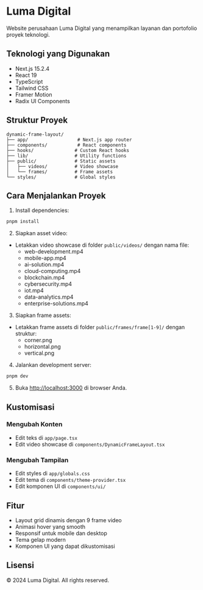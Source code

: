 # Luma Digital

Website perusahaan Luma Digital yang menampilkan layanan dan portofolio proyek teknologi.

## Teknologi yang Digunakan

- Next.js 15.2.4
- React 19
- TypeScript
- Tailwind CSS
- Framer Motion
- Radix UI Components

## Struktur Proyek

```
dynamic-frame-layout/
├── app/                  # Next.js app router
├── components/           # React components
├── hooks/               # Custom React hooks
├── lib/                 # Utility functions
├── public/              # Static assets
│   ├── videos/          # Video showcase
│   └── frames/          # Frame assets
└── styles/              # Global styles
```

## Cara Menjalankan Proyek

1. Install dependencies:
```bash
pnpm install
```

2. Siapkan asset video:
- Letakkan video showcase di folder `public/videos/` dengan nama file:
  - web-development.mp4
  - mobile-app.mp4
  - ai-solution.mp4
  - cloud-computing.mp4
  - blockchain.mp4
  - cybersecurity.mp4
  - iot.mp4
  - data-analytics.mp4
  - enterprise-solutions.mp4

3. Siapkan frame assets:
- Letakkan frame assets di folder `public/frames/frame[1-9]/` dengan struktur:
  - corner.png
  - horizontal.png
  - vertical.png

4. Jalankan development server:
```bash
pnpm dev
```

5. Buka [http://localhost:3000](http://localhost:3000) di browser Anda.

## Kustomisasi

### Mengubah Konten
- Edit teks di `app/page.tsx`
- Edit video showcase di `components/DynamicFrameLayout.tsx`

### Mengubah Tampilan
- Edit styles di `app/globals.css`
- Edit tema di `components/theme-provider.tsx`
- Edit komponen UI di `components/ui/`

## Fitur

- Layout grid dinamis dengan 9 frame video
- Animasi hover yang smooth
- Responsif untuk mobile dan desktop
- Tema gelap modern
- Komponen UI yang dapat dikustomisasi

## Lisensi

© 2024 Luma Digital. All rights reserved. 